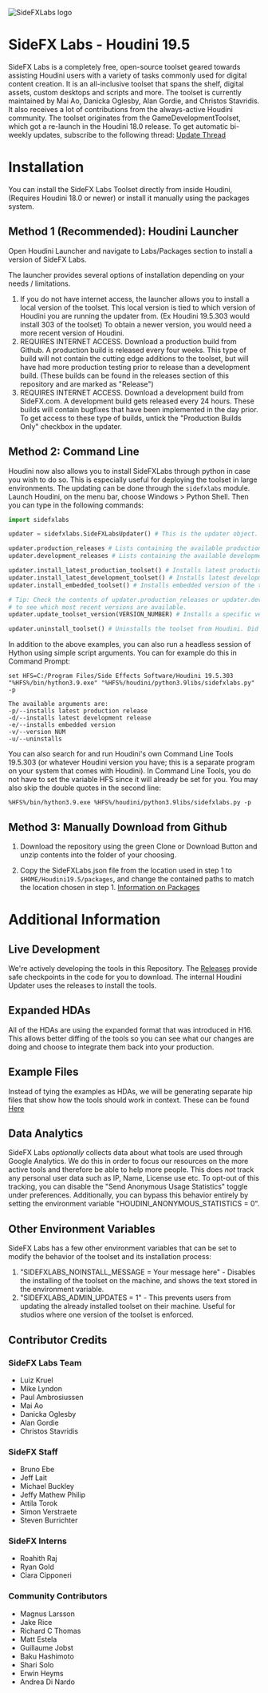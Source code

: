 ![SideFXLabs logo](https://github.com/sideeffects/SideFXLabs/blob/Development/help/icons/sidefxlabs_full.png)
# SideFX Labs - Houdini 19.5

SideFX Labs is a completely free, open-source toolset geared towards assisting Houdini users with a variety of tasks commonly used for digital content creation. It is an all-inclusive toolset that spans the shelf, digital assets, custom desktops and scripts and more. The toolset is currently maintained by Mai Ao, Danicka Oglesby, Alan Gordie, and Christos Stavridis. It also receives a lot of contributions from the always-active Houdini community. The toolset originates from the GameDevelopmentToolset, which got a re-launch in the Houdini 18.0 release. To get automatic bi-weekly updates, subscribe to the following thread: [Update Thread](https://www.sidefx.com/forum/topic/70854/)

# Installation

You can install the SideFX Labs Toolset directly from inside Houdini, (Requires Houdini 18.0 or newer) or install it manually using the packages system.

## Method 1 (Recommended): Houdini Launcher

Open Houdini Launcher and navigate to Labs/Packages section to install a version of SideFX Labs.

The launcher provides several options of installation depending on your needs / limitations.
1. If you do not have internet access, the launcher allows you to install a local version of the toolset. This local version is tied to which version of Houdini you are running the updater from. (Ex Houdini 19.5.303 would install 303 of the toolset) To obtain a newer version, you would need a more recent version of Houdini.
2. REQUIRES INTERNET ACCESS. Download a production build from Github. A production build is released every four weeks. This type of build will not contain the cutting edge additions to the toolset, but will have had more production testing prior to release than a development build. (These builds can be found in the releases section of this repository and are marked as "Release")
3. REQUIRES INTERNET ACCESS. Download a development build from SideFX.com. A development build gets released every 24 hours. These builds will contain bugfixes that have been implemented in the day prior. To get access to these type of builds, untick the "Production Builds Only" checkbox in the updater. 

## Method 2: Command Line
Houdini now also allows you to install SideFXLabs through python in case you wish to do so. This is especially useful for deploying the toolset in large environments. The updating can be done through the `sidefxlabs` module. Launch Houdini, on the menu bar, choose Windows > Python Shell. Then you can type in the following commands:

```python
import sidefxlabs

updater = sidefxlabs.SideFXLabsUpdater() # This is the updater object.

updater.production_releases # Lists containing the available production releases
updater.development_releases # Lists containing the available development releases

updater.install_latest_production_toolset() # Installs latest production build from sidefx.com
updater.install_latest_development_toolset() # Installs latest development build from sidefx.com
updater.install_embedded_toolset() # Installs embedded version of the toolset. No internet required.

# Tip: Check the contents of updater.production_releases or updater.development_releases
# to see which most recent versions are available.
updater.update_toolset_version(VERSION_NUMBER) # Installs a specific version, e.g., '19.5.303'

updater.uninstall_toolset() # Uninstalls the toolset from Houdini. Did we do something wrong? :(
```

In addition to the above examples, you can also run a headless session of Hython using simple script arguments.
You can for example do this in Command Prompt:

```
set HFS=C:/Program Files/Side Effects Software/Houdini 19.5.303
"%HFS%/bin/hython3.9.exe" "%HFS%/houdini/python3.9libs/sidefxlabs.py" -p

The available arguments are:
-p/--installs latest production release 
-d/--installs latest development release
-e/--installs embedded version
-v/--version NUM 
-u/--uninstalls
```

You can also search for and run Houdini's own Command Line Tools 19.5.303 (or whatever Houdini version you have; this is a separate program on your system that comes with Houdini). In Command Line Tools, you do not have to set the variable HFS since it will already be set for you. You may also skip the double quotes in the second line:

```
%HFS%/bin/hython3.9.exe %HFS%/houdini/python3.9libs/sidefxlabs.py -p
```

## Method 3: Manually Download from Github

1. Download the repository using the green Clone or Download Button and unzip contents into the folder of your choosing.

2. Copy the SideFXLabs.json file from the location used in step 1 to `$HOME/Houdini19.5/packages`, and change the contained paths to match the location chosen in step 1. [Information on Packages](https://www.sidefx.com/docs/houdini/ref/plugins.html)


# Additional Information

## Live Development
We're actively developing the tools in this Repository. The [Releases](https://github.com/sideeffects/SideFXLabs/releases) provide safe checkpoints in the code for you to download. The internal Houdini Updater uses the releases to install the tools.  

## Expanded HDAs
All of the HDAs are using the expanded format that was introduced in H16. This allows better diffing of the tools so you can see what our changes are doing and choose to integrate them back into your production.

## Example Files
Instead of tying the examples as HDAs, we will be generating separate hip files that show how the tools should work in context. These can be found [Here](https://github.com/sideeffects/SideFXLabs/tree/Development/hip)

## Data Analytics
SideFX Labs *optionally* collects data about what tools are used through Google Analytics. We do this in order to focus our resources on the more active tools and therefore be able to help more people. This does *not* track any personal user data such as IP, Name, License use etc. To opt-out of this tracking, you can disable the "Send Anonymous Usage Statistics" toggle under preferences. Additionally, you can bypass this behavior entirely by setting the environment variable "HOUDINI_ANONYMOUS_STATISTICS = 0".

## Other Environment Variables
SideFX Labs has a few other environment variables that can be set to modify the behavior of the toolset and its installation process:
1. "SIDEFXLABS_NOINSTALL_MESSAGE = Your message here" - Disables the installing of the toolset on the machine, and shows the text stored in the environment variable.
2. "SIDEFXLABS_ADMIN_UPDATES = 1" - This prevents users from updating the already installed toolset on their machine. Useful for studios where one version of the toolset is enforced.

## Contributor Credits
### SideFX Labs Team
- Luiz Kruel
- Mike Lyndon
- Paul Ambrosiussen
- Mai Ao
- Danicka Oglesby
- Alan Gordie
- Christos Stavridis

### SideFX Staff
- Bruno Ebe
- Jeff Lait
- Michael Buckley
- Jeffy Mathew Philip
- Attila Torok
- Simon Verstraete
- Steven Burrichter

### SideFX Interns
- Roahith Raj
- Ryan Gold
- Ciara Cipponeri

### Community Contributors
- Magnus Larsson
- Jake Rice
- Richard C Thomas
- Matt Estela
- Guillaume Jobst
- Baku Hashimoto
- Shari Solo
- Erwin Heyms
- Andrea Di Nardo
